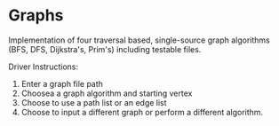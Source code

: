 Graphs
======

Implementation of four traversal based, single-source graph algorithms (BFS, DFS, Dijkstra's, Prim's) including testable files. 

Driver Instructions:
1. Enter a graph file path
2. Choosea a graph algorithm and starting vertex
3. Choose to use a path list or an edge list
4. Choose to input a different graph or perform a different algorithm. 
